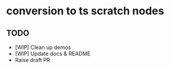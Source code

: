 # conversion to ts scratch nodes

## TODO
- [WIP] Clean up demos
- [WIP] Update docs & README
- Raise draft PR
